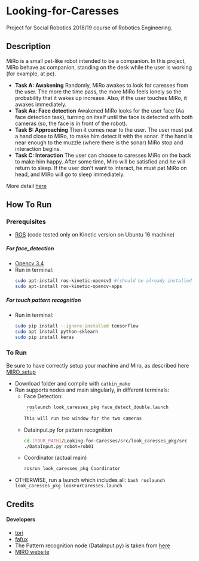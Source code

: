 # Looking-for-Caresses
Project for Social Robotics 2018/19 course of Robotics Engineering.
## Description
MiRo is a small pet-like robot intended to be a companion. In this project, MiRo behave as companion, standing on the desk while the user is working (for example, at pc). 
* **Task A: Awakening** Randomly, MiRo awakes to look for caresses from the user. The more the time pass, the more MiRo feels lonely so the probability that it wakes up increase. Also, if the user touches MiRo, it awakes immediately.
* **Task Aa: Face detection**
Awakened MiRo looks for the user face (Aa face detection task), turning on itself until the face is detected with both cameras (so, the face is in front of the robot).
* **Task B: Approaching** 
Then it comes near to the user. The user must put a hand close to MiRo, to make him detect it with the sonar. If the hand is near enough to the muzzle (where there is the sonar) MiRo stop and interaction begins. 
* **Task C: Interaction**
The user can choose to caresses MiRo on the back to make him happy. After some time, Miro will be satisfied and he will return to sleep. If the user don't want to interact, he must pat MiRo on head, and MiRo will go to sleep immediately.

More detail  [here]()

## How To Run
### Prerequisites
* [ROS](http://www.ros.org/)  (code tested only on Kinetic version on Ubuntu 16 machine)
##### For face_detection
* [Opencv 3.4](https://docs.opencv.org/3.3.0/d7/d9f/tutorial_linux_install.html)
* Run in terminal:
    ```bash
    sudo apt-install ros-kinetic-opencv3 #(should be already installed with previous point)
    sudo apt-install ros-kinetic-opencv-apps
    ```
##### For touch pattern recognition
* Run in terminal:
    ```bash
    sudo pip install --ignore-installed tensorflow
    sudo apt install python-sklearn
    sudo pip install keras
    ```
### To Run 
Be sure to have correctly setup your machine and Miro, as described here [MIRO_setup](https://github.com/EmaroLab/MIRO/blob/master/miro_setup_quick/MIRO_setup)
* Download folder and compile with ```catkin_make ```
* Run supports nodes and main singularly, in different terminals:
   * Face Detection:
        ```bash
         roslaunch look_caresses_pkg face_detect_double.launch
         ```    
        This will run two window for the two cameras
    * Datainput.py for pattern recognition
        ```bash
        cd [YOUR_PATH]/Looking-for-Caresses/src/look_caresses_pkg/src
        ./DataInput.py robot=rob01
        ```
    * Coordinator (actual main)
        ```bash
        rosrun look_caresses_pkg Coordinator
        ```
* OTHERWISE, run a launch which includes all:
        ```bash
        roslaunch look_caresses_pkg lookForCaresses.launch
        ```

## Credits
#### Developers
* [tori](https://github.com/torydebra)
* [fafux](https://github.com/fafux)
* The Pattern recognition node (DataInput.py) is taken from [here](https://github.com/EmaroLab/Miro_SocialRobot/blob/master/README.md)
* [MIRO website](http://labs.consequentialrobotics.com/)
